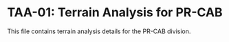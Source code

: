 # TAA-01: Terrain Analysis for PR-CAB

This file contains terrain analysis details for the PR-CAB division.
